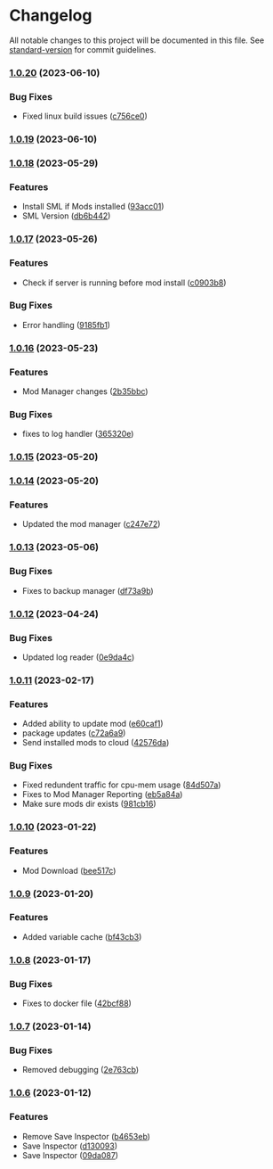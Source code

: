 # Changelog

All notable changes to this project will be documented in this file. See [standard-version](https://github.com/conventional-changelog/standard-version) for commit guidelines.

### [1.0.20](https://github.com/SatisfactoryServerManager/SSMCloud/compare/v1.0.19...v1.0.20) (2023-06-10)


### Bug Fixes

* Fixed linux build issues ([c756ce0](hhttps://github.com/SatisfactoryServerManager/SSMCloud/commits/c756ce0d018438ac6ba71c981468e8f6a90b288f))

### [1.0.19](https://github.com/SatisfactoryServerManager/SSMCloud/compare/v1.0.18...v1.0.19) (2023-06-10)

### [1.0.18](https://github.com/SatisfactoryServerManager/SSMCloud/compare/v1.0.17...v1.0.18) (2023-05-29)


### Features

* Install SML if Mods installed ([93acc01](hhttps://github.com/SatisfactoryServerManager/SSMCloud/commits/93acc01ed3fbf8ae79dd780540d74df439cdaf9a))
* SML Version ([db6b442](hhttps://github.com/SatisfactoryServerManager/SSMCloud/commits/db6b442b14c109a0d39ac3eb52efdb41a23a0568))

### [1.0.17](https://github.com/SatisfactoryServerManager/SSMCloud/compare/v1.0.16...v1.0.17) (2023-05-26)


### Features

* Check if server is running before mod install ([c0903b8](hhttps://github.com/SatisfactoryServerManager/SSMCloud/commits/c0903b80766e19c41d1dd5b8b7547cc5a38b7e0b))


### Bug Fixes

* Error handling ([9185fb1](hhttps://github.com/SatisfactoryServerManager/SSMCloud/commits/9185fb186e7e43eda625e23dbd17594423f0472e))

### [1.0.16](https://github.com/SatisfactoryServerManager/SSMCloud/compare/v1.0.15...v1.0.16) (2023-05-23)


### Features

* Mod Manager changes ([2b35bbc](hhttps://github.com/SatisfactoryServerManager/SSMCloud/commits/2b35bbc733c222e0c6ba554a46e659a34b306c83))


### Bug Fixes

* fixes to log handler ([365320e](hhttps://github.com/SatisfactoryServerManager/SSMCloud/commits/365320ece5ba0a3179b95e0035e8d9c96666a0ce))

### [1.0.15](https://github.com/SatisfactoryServerManager/SSMCloud/compare/v1.0.14...v1.0.15) (2023-05-20)

### [1.0.14](https://github.com/SatisfactoryServerManager/SSMCloud/compare/v1.0.13...v1.0.14) (2023-05-20)


### Features

* Updated the mod manager ([c247e72](hhttps://github.com/SatisfactoryServerManager/SSMCloud/commits/c247e72eb6671a2ef0a161e917f4c9b4b13041d3))

### [1.0.13](https://github.com/SatisfactoryServerManager/SSMCloud/compare/v1.0.12...v1.0.13) (2023-05-06)


### Bug Fixes

* Fixes to backup manager ([df73a9b](hhttps://github.com/SatisfactoryServerManager/SSMCloud/commits/df73a9bd6b0447cebcfa9e6c6ec73c542a41b555))

### [1.0.12](https://github.com/SatisfactoryServerManager/SSMCloud/compare/v1.0.11...v1.0.12) (2023-04-24)


### Bug Fixes

* Updated log reader ([0e9da4c](hhttps://github.com/SatisfactoryServerManager/SSMCloud/commits/0e9da4c536ad63cb4f882a068920ace853d88189))

### [1.0.11](https://github.com/SatisfactoryServerManager/SSMCloud/compare/v1.0.10...v1.0.11) (2023-02-17)


### Features

* Added ability to update mod ([e60caf1](hhttps://github.com/SatisfactoryServerManager/SSMCloud/commits/e60caf11dda08885b7ef63161b21da30db51ef62))
* package updates ([c72a6a9](hhttps://github.com/SatisfactoryServerManager/SSMCloud/commits/c72a6a9f371ea78527f18de093267f82ade0d3e5))
* Send installed mods to cloud ([42576da](hhttps://github.com/SatisfactoryServerManager/SSMCloud/commits/42576dab27d4f899cf31c49b08d7f3cd5be875fe))


### Bug Fixes

* Fixed redundent traffic for cpu-mem usage ([84d507a](hhttps://github.com/SatisfactoryServerManager/SSMCloud/commits/84d507a080e6db55120b594f4dffbdcdcc322e4d))
* Fixes to Mod Manager Reporting ([eb5a84a](hhttps://github.com/SatisfactoryServerManager/SSMCloud/commits/eb5a84af31d8515c5e5a68c31e04b582e6dbcad8))
* Make sure mods dir exists ([981cb16](hhttps://github.com/SatisfactoryServerManager/SSMCloud/commits/981cb161071c9abf9a13a646d93b013624b3ecd9))

### [1.0.10](https://github.com/SatisfactoryServerManager/SSMCloud/compare/v1.0.9...v1.0.10) (2023-01-22)


### Features

* Mod Download ([bee517c](hhttps://github.com/SatisfactoryServerManager/SSMCloud/commits/bee517c335fabaec45823de4aac2983a5a4dc7d2))

### [1.0.9](https://github.com/SatisfactoryServerManager/SSMCloud/compare/v1.0.8...v1.0.9) (2023-01-20)


### Features

* Added variable cache ([bf43cb3](hhttps://github.com/SatisfactoryServerManager/SSMCloud/commits/bf43cb3ef265076fdf387dffc79132feefc97424))

### [1.0.8](https://github.com/SatisfactoryServerManager/SSMCloud/compare/v1.0.7...v1.0.8) (2023-01-17)


### Bug Fixes

* Fixes to docker file ([42bcf88](hhttps://github.com/SatisfactoryServerManager/SSMCloud/commits/42bcf880d67de7580235bd0ee7bea08804d39750))

### [1.0.7](https://github.com/SatisfactoryServerManager/SSMCloud/compare/v1.0.6...v1.0.7) (2023-01-14)


### Bug Fixes

* Removed debugging ([2e763cb](hhttps://github.com/SatisfactoryServerManager/SSMCloud/commits/2e763cbb8e29b74ffb4a09296b542aef26807ef3))

### [1.0.6](https://github.com/SatisfactoryServerManager/SSMCloud/compare/v1.0.5...v1.0.6) (2023-01-12)


### Features

* Remove Save Inspector ([b4653eb](hhttps://github.com/SatisfactoryServerManager/SSMCloud/commits/b4653ebbe87ada3b8931d2ddb27a3301dd428184))
* Save Inspector ([d130093](hhttps://github.com/SatisfactoryServerManager/SSMCloud/commits/d130093dd8423d11a426d420caad8e3ab9c867fa))
* Save Inspector ([09da087](hhttps://github.com/SatisfactoryServerManager/SSMCloud/commits/09da087d6a88d344165bead74e0ae83739f9cff1))
